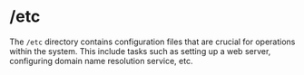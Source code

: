 # /etc

The `/etc` directory contains configuration files that are crucial for operations within the system. This include tasks such as setting up a web server, configuring domain name resolution service, etc.
